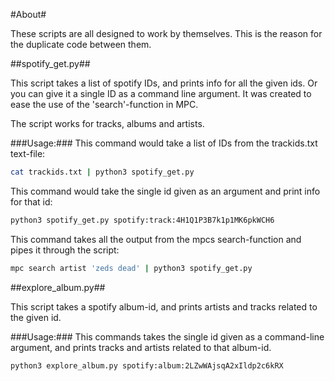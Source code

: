 #About#

These scripts are all designed to work by themselves. This is the reason for the duplicate code between them.

##spotify_get.py##

This script takes a list of spotify IDs, and prints info for all the given ids. Or you can give it a single ID as a command line argument.
It was created to ease the use of the 'search'-function in MPC.

The script works for tracks, albums and artists.

###Usage:###
This command would take a list of IDs from the trackids.txt text-file:
```bash
cat trackids.txt | python3 spotify_get.py
```

This command would take the single id given as an argument and print info for that id:
```bash
python3 spotify_get.py spotify:track:4H1Q1P3B7k1p1MK6pkWCH6
```

This command takes all the output from the mpcs search-function and pipes it through the script:
```bash
mpc search artist 'zeds dead' | python3 spotify_get.py
```

##explore_album.py##

This script takes a spotify album-id, and prints artists and tracks related to the given id.

###Usage:###
This commands takes the single id given as a command-line argument, and prints tracks and artists related to that album-id.
```bash
python3 explore_album.py spotify:album:2LZwWAjsqA2xIldp2c6kRX
```
